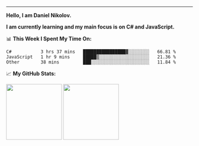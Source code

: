 ---
**Hello, I am Daniel Nikolov.**

**I am currently learning and my main focus is on C# and JavaScript.**

📊 **This Week I Spent My Time On:**
<!--START_SECTION:waka-->
```text
C#           3 hrs 37 mins   ████████████████▓░░░░░░░░   66.81 % 
JavaScript   1 hr 9 mins     █████▒░░░░░░░░░░░░░░░░░░░   21.36 % 
Other        38 mins         ███░░░░░░░░░░░░░░░░░░░░░░   11.84 % 
```
<!--END_SECTION:waka-->

📈 **My GitHub Stats:**

<p>
  <img height="150em" src="https://github-readme-stats.vercel.app/api?username=kace123&show_icons=true&hide_border=true&&count_private=true&include_all_commits=true" />
  <img height="150em" src="https://github-readme-stats.vercel.app/api/top-langs/?username=kace123&exclude_repo=KNN-Image-Classification&show_icons=true&hide_border=true&layout=compact&langs_count=8s"/>
</p>
